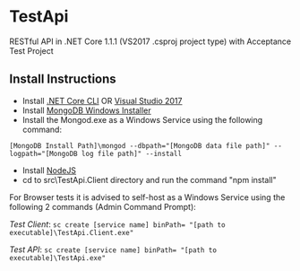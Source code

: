 # TestApi
RESTful API in .NET Core 1.1.1 (VS2017 .csproj project type) with Acceptance Test Project

## Install Instructions
* Install [.NET Core CLI](https://www.microsoft.com/net/download/core) OR [Visual Studio 2017](https://www.visualstudio.com/downloads/)
* Install [MongoDB Windows Installer](https://www.mongodb.com/download-center#community)
* Install the Mongod.exe as a Windows Service using the following command:

`[MongoDB Install Path]\mongod --dbpath="[MongoDB data file path]" --logpath="[MongoDB log file path]" --install`

* Install [NodeJS](https://git-scm.com/download/win)
* cd to src\TestApi.Client directory and run the command "npm install" 

For Browser tests it is advised to self-host as a Windows Service using the following 2 commands (Admin Command Prompt):

*Test Client*: `sc create [service name] binPath= "[path to executable]\TestApi.Client.exe"`

*Test API*: `sc create [service name] binPath= "[path to executable]\TestApi.exe"`